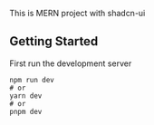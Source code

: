 This is MERN project with shadcn-ui

## Getting Started
First run the development server
```
npm run dev
# or
yarn dev
# or
pnpm dev
```
